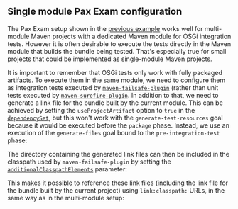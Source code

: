 <!--
  #%L
  Alta Maven Plugin
  %%
  Copyright (C) 2014 - 2020 Andreas Veithen
  %%
  Licensed under the Apache License, Version 2.0 (the "License");
  you may not use this file except in compliance with the License.
  You may obtain a copy of the License at
  
       http://www.apache.org/licenses/LICENSE-2.0
  
  Unless required by applicable law or agreed to in writing, software
  distributed under the License is distributed on an "AS IS" BASIS,
  WITHOUT WARRANTIES OR CONDITIONS OF ANY KIND, either express or implied.
  See the License for the specific language governing permissions and
  limitations under the License.
  #L%
  -->

## Single module Pax Exam configuration

The Pax Exam setup shown in the [previous example](./pax-exam.html) works well for
multi-module Maven projects with a dedicated Maven module for OSGi integration tests. However it is
often desirable to execute the tests directly in the Maven module that builds the bundle being tested.
That's especially true for small projects that could be implemented as single-module Maven projects.

It is important to remember that OSGi tests only work with fully packaged artifacts. To execute them
in the same module, we need to configure them as integration tests executed by
[`maven-failsafe-plugin`](http://maven.apache.org/surefire/maven-failsafe-plugin/) (rather than unit
tests executed by [`maven-surefire-plugin`](http://maven.apache.org/surefire/maven-surefire-plugin/).
In addition to that, we need to generate a link file for the bundle built by the current module.
This can be achieved by setting the `useProjectArtifact` option to `true` in the
[`dependencySet`](../artifact-sets.html#class_dependencySet), but this won't work with the
`generate-test-resources` goal because it would be executed before the `package` phase.
Instead, we use an execution of the `generate-files` goal bound to the `pre-integration-test` phase:

<!-- MACRO{snippet|id=alta-maven-plugin|file=src/it/pax-exam-single-module/pom.xml} -->

The directory containing the generated link files can then be included in the classpath used by
`maven-failsafe-plugin` by setting the
[`additionalClasspathElements`](http://maven.apache.org/surefire/maven-failsafe-plugin/integration-test-mojo.html#additionalClasspathElements)
parameter:

<!-- MACRO{snippet|id=maven-failsafe-plugin|file=src/it/pax-exam-single-module/pom.xml} -->

This makes it possible to reference these link files (including the link file for the bundle built
by the current project) using `link:classpath:` URLs, in the same way as in the multi-module
setup:

<!-- MACRO{snippet|id=configuration|file=src/it/pax-exam-single-module/src/test/java/test/ITCase.java} -->
